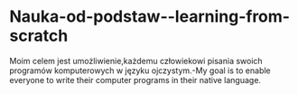 # Nauka-od-podstaw--learning-from-scratch
Moim celem jest umożliwienie,każdemu człowiekowi pisania swoich programów komputerowych w języku ojczystym.-My goal is to enable everyone to write their computer programs in their native language.

